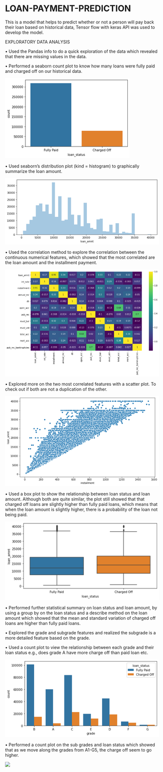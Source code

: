 # LOAN-PAYMENT-PREDICTION

This is a model that helps to predict whether or not a person will pay back their loan based on historical data, Tensor flow with keras API was used to develop the model.

EXPLORATORY DATA ANALYSIS

•	Used the Pandas info to do a quick exploration of the data which revealed that there are missing values in the data.

•	Performed a seaborn count plot to know how many loans were fully paid and charged off on our historical data.

![](Images/image1.png)

•	Used seaborn’s distribution plot (kind = histogram) to graphically summarize the loan amount.

![](Images/image2.png)
  
•	Used the correlation method to explore the correlation between the continuous numerical features, which showed that the most correlated are the loan amount and the installment payment.

![](Images/image3.png)
 
•	Explored more on the two most correlated features with a scatter plot. To check out if both are not a duplication of the other.

![](Images/image4.png)
 
•	Used a box plot to show the relationship between loan status and loan amount. Although both are quite similar, the plot still showed that that charged off loans are slightly higher than fully paid loans, which means that when the loan amount is slightly higher, there is a probability of the loan not being paid.

![](Images/image5.png)
 
•	Performed further statistical summary on loan status and loan amount, by using a group by on the loan status and a describe method on the loan amount which showed that the mean and standard variation of charged off loans are higher than fully paid loans.

•	Explored the grade and subgrade features and realized the subgrade is a more detailed feature based on the grade.

•	Used a count plot to view the relationship between each grade and their loan status e.g., does grade A have more charge off than paid loan etc.

![](Images/image6.png)
 
•	Performed a count plot on the sub grades and loan status which showed that as we move along the grades from A1-G5, the charge off seem to go higher.

![](Images/image7png)
